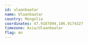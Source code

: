 ```yaml
---
id: ulaanbaatar
name: Ulaanbaatar
country: Mongolia
coordinates: 47.9187894,106.9174327
timezone: Asia/Ulaanbaatar
flag: mn
---
```

